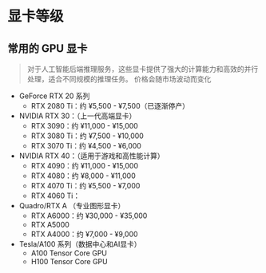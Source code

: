 # 显卡等级

## 常用的 GPU 显卡
> 对于人工智能后端推理服务，这些显卡提供了强大的计算能力和高效的并行处理，适合不同规模的推理任务。
> 价格会随市场波动而变化
* GeForce RTX 20 系列
  - RTX 2080 Ti：约 ¥5,500 - ¥7,500（已逐渐停产）
* NVIDIA RTX 30：（上一代高端显卡）
  - RTX 3090：约 ¥11,000 - ¥15,000
  - RTX 3080 Ti：约 ¥7,500 - ¥10,000
  - RTX 3070 Ti：约 ¥4,500 - ¥6,000
* NVIDIA RTX 40：（适用于游戏和高性能计算）
  - RTX 4090：约 ¥11,000 - ¥15,000
  - RTX 4080：约 ¥8,000 - ¥11,000
  - RTX 4070 Ti：约 ¥5,500 - ¥7,000
  - RTX 4060 Ti：
* Quadro/RTX A （专业图形显卡）
  - RTX A6000：约 ¥30,000 - ¥35,000
  - RTX A5000
  - RTX A4000：约 ¥7,000 - ¥9,000
* Tesla/A100 系列（数据中心和AI显卡）
  - A100 Tensor Core GPU
  - H100 Tensor Core GPU

